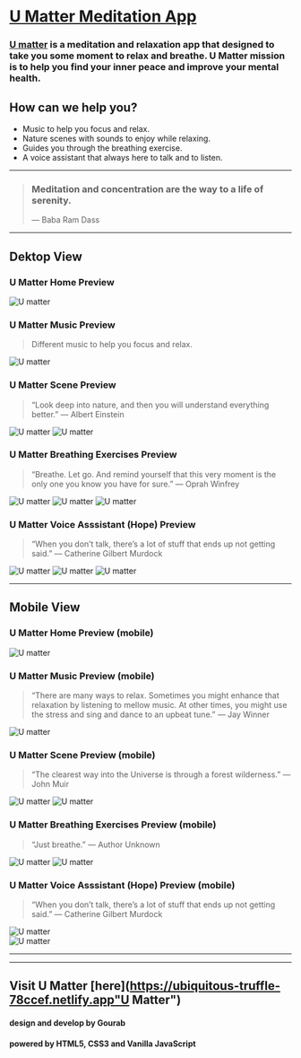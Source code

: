 # [U Matter Meditation App](https://umatter.netlify.app/ "U Matter")

### [**U matter**](https://umatter.netlify.app/ "U Matter") is a meditation and relaxation app that designed to take you some moment to relax and breathe. U Matter mission is to help you find your inner peace and improve your mental health.

## **How can we help you?**

- Music to help you focus and relax.
- Nature scenes with sounds to enjoy while relaxing.
- Guides you through the breathing exercise.
- A voice assistant that always here to talk and to listen.

---

> ### Meditation and concentration are the way to a life of serenity.
>
> — Baba Ram Dass

---

## **Dektop View**

### U Matter Home Preview

![U matter](./markdown-images/web/web-home.jpg)

### U Matter Music Preview

> Different music to help you focus and relax.

![U matter](./markdown-images/web/web-music.jpg)

### U Matter Scene Preview

> “Look deep into nature, and then you will understand everything better.” — Albert Einstein

![U matter](./markdown-images/web/web-scene.jpg)
![U matter](./markdown-images/web/web-sunset-scene.jpg)

### U Matter Breathing Exercises Preview

> “Breathe. Let go. And remind yourself that this very moment is the only one you know you have for sure.” — Oprah Winfrey

![U matter](./markdown-images/web/web-breathing-exercise.jpg)
![U matter](./markdown-images/web/web-deep-breathing.jpg)
![U matter](./markdown-images/web/web-478-technique.jpg)

### U Matter Voice Asssistant (Hope) Preview

> “When you don’t talk, there’s a lot of stuff that ends up not getting said.” — Catherine Gilbert Murdock

![U matter](./markdown-images/web/web-voice-assistant.jpg)
![U matter](/markdown-images/web/web-hope-conversation.jpg)
![U matter](./markdown-images/web/web-hope.jpg)

---

## **Mobile View**

### U Matter Home Preview (mobile)

![U matter](./markdown-images/mobile/mobile-home.jpg)

### U Matter Music Preview (mobile)

> “There are many ways to relax. Sometimes you might enhance that relaxation by listening to mellow music. At other times, you might use the stress and sing and dance to an upbeat tune.” — Jay Winner

![U matter](./markdown-images/mobile/mobile-music.jpg)

### U Matter Scene Preview (mobile)

> “The clearest way into the Universe is through a forest wilderness.” — John Muir

![U matter](./markdown-images/mobile/mobile-scene.jpg)
![U matter](./markdown-images/mobile/mobile-lake-scene.jpg)

### U Matter Breathing Exercises Preview (mobile)

> “Just breathe.” — Author Unknown

![U matter](./markdown-images/mobile/mobile-breathing-exercise.jpg)
![U matter](./markdown-images/mobile/mobile-deep-breathing.jpg)

### U Matter Voice Asssistant (Hope) Preview (mobile)

> “When you don’t talk, there’s a lot of stuff that ends up not getting said.” — Catherine Gilbert Murdock

![U matter](./markdown-images/mobile/mobile-hope.jpg)  
![U matter](./markdown-images/mobile/mobile-hope-conversation.jpg)

---



---
## Visit U Matter [here](https://ubiquitous-truffle-78ccef.netlify.app"U Matter")
#### design and develop by Gourab

#### powered by HTML5, CSS3 and Vanilla JavaScript
